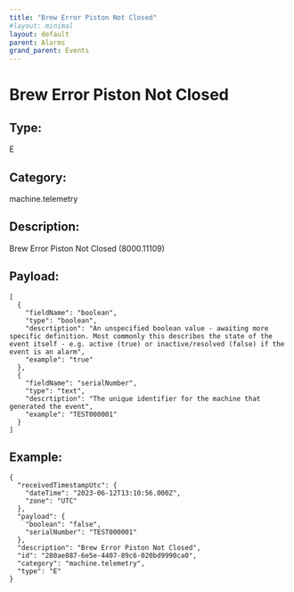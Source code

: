 ```yaml
---
title: "Brew Error Piston Not Closed"
#layout: minimal
layout: default
parent: Alarms
grand_parent: Events
---
```


# Brew Error Piston Not Closed

## Type:

E

## Category:

machine.telemetry

## Description: 

Brew Error Piston Not Closed (8000.11109)

## Payload:

```
[
  {
    "fieldName": "boolean",
    "type": "boolean",
    "descrtiption": "An unspecified boolean value - awaiting more specific definition. Most commonly this describes the state of the event itself - e.g. active (true) or inactive/resolved (false) if the event is an alarm",
    "example": "true"
  },
  {
    "fieldName": "serialNumber",
    "type": "text",
    "descrtiption": "The unique identifier for the machine that generated the event",
    "example": "TEST000001"
  }
]
```

## Example:

```
{
  "receivedTimestampUtc": {
    "dateTime": "2023-06-12T13:10:56.000Z",
    "zone": "UTC"
  },
  "payload": {
    "boolean": "false",
    "serialNumber": "TEST000001"
  },
  "description": "Brew Error Piston Not Closed",
  "id": "280ae887-6e5e-4407-89c6-020bd9990ca0",
  "category": "machine.telemetry",
  "type": "E"
}
```
